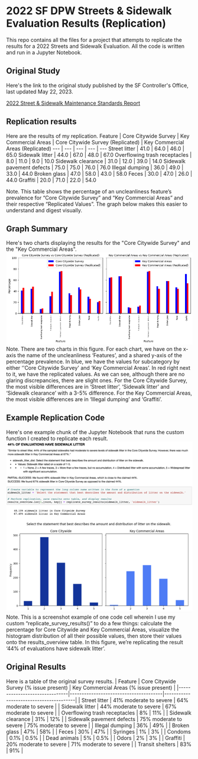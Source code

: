 # 2022 SF DPW Streets & Sidewalk Evaluation Results (Replication)

This repo contains all the files for a project that attempts to replicate the results for a 2022 Streets and Sidewalk Evaluation. All the code is written and run in a Jupyter Notebook. 

## Original Study
Here's the link to the original study published by the SF Controller's Office, last updated May 22, 2023.

[2022 Street & Sidewalk Maintenance Standards Report
](https://sf.gov/reports/may-2023/2022-street-sidewalk-maintenance-standards-report)

## Replication results
Here are the results of my replication.
Feature | Core Citywide Survey | Key Commercial Areas | Core Citywide Survey (Replicated) | Key Commercial Areas (Replicated)
--- | --- | --- | --- | ---
Street litter | 41.0 | 64.0 | 46.0 | 65.0
Sidewalk litter | 44.0 | 67.0 | 48.0 | 67.0
Overflowing trash receptacles | 8.0 | 11.0 | 9.0 | 10.0
Sidewalk clearance | 31.0 | 12.0 | 39.0 | 14.0
Sidewalk pavement defects | 75.0 | 75.0 | 76.0 | 76.0
Illegal dumping | 36.0 | 49.0 | 33.0 | 44.0
Broken glass | 47.0 | 58.0 | 43.0 | 58.0
Feces | 30.0 | 47.0 | 26.0 | 44.0
Graffiti | 20.0 | 71.0 | 22.0 | 54.0

Note. This table shows the percentage of an uncleanliness feature’s prevalence for “Core Citywide Survey” and “Key Commercial Areas” and their respective “Replicated Values”. The graph below makes this easier to understand and digest visually.


## Graph Summary
Here's two charts displaying the results for the "Core Citywide Survey" and the "Key Commercial Areas". 
![Replication Comparison Graph](replication_results.png)
Note. There are two charts in this figure. For each chart, we have on the x-axis the name of the uncleanliness ‘Features’, and a shared y-axis of the percentage prevalence. In blue, we have the values for subcategory by either ‘'Core Citywide Survey' and ‘Key Commercial Areas’. In red right next to it, we have the replicated values. As we can see, although there are no glaring discrepancies, there are slight ones. For the Core Citywide Survey, the most visible differences are in ‘Street litter’, ‘Sidewalk litter’ and ‘Sidewalk clearance’ with a 3-5% difference. For the Key Commercial Areas, the most visible differences are in ‘Illegal dumping’ and ‘Graffiti’. 

## Example Replication Code
Here's one example chunk of the Jupyter Notebook that runs the custom function I created to replicate each result.
![Example Replication Code](ex_replication_code.png)
Note. This is a screenshot example of one code cell wherein I use my custom “replicate_survey_results()” to do a few things: calculate the percentage for Core Citywide and Key Commercial Areas, visualize the histogram distribution of all their possible values, then store their values onto the results_overview table. In this figure, we’re replicating the result ‘44% of evaluations have sidewalk litter’.

## Original Results
Here is a table of the original survey results.
| Feature                        | Core Citywide Survey (% issue present) | Key Commercial Areas (% issue present) |
|-------------------------------|---------------------------------------|----------------------------------------|
| Street litter                 | 41% moderate to severe                | 64% moderate to severe                |
| Sidewalk litter               | 44% moderate to severe                | 67% moderate to severe                |
| Overflowing trash receptacles | 8%                                    | 11%                                    |
| Sidewalk clearance            | 31%                                   | 12%                                    |
| Sidewalk pavement defects     | 75% moderate to severe                | 75% moderate to severe                |
| Illegal dumping               | 36%                                   | 49%                                    |
| Broken glass                  | 47%                                   | 58%                                    |
| Feces                         | 30%                                   | 47%                                    |
| Syringes                      | 1%                                    | 3%                                     |
| Condoms                       | 0.1%                                  | 0.5%                                   |
| Dead animals                  | 5%                                    | 0.5%                                   |
| Odors                         | 2%                                    | 3%                                     |
| Graffiti                      | 20% moderate to severe                | 71% moderate to severe                |
| Transit shelters              | 83%                                   | 91%                                    |
